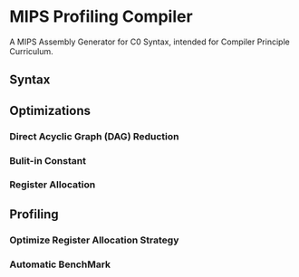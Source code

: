 # MIPS Profiling Compiler
A MIPS Assembly Generator for C0 Syntax, intended for Compiler Principle Curriculum.

## Syntax

## Optimizations
### Direct Acyclic Graph (DAG) Reduction

### Bulit-in Constant

### Register Allocation

## Profiling
### Optimize Register Allocation Strategy

### Automatic BenchMark
